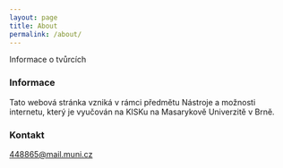 ```yaml
---
layout: page
title: About
permalink: /about/
---
```


Informace o tvůrcích

### Informace

Tato webová stránka vzniká v rámci předmětu Nástroje a možnosti internetu, který je vyučován na KISKu na Masarykově Univerzitě v Brně. 

### Kontakt

[448865@mail.muni.cz](mailto:email@domain.com)
